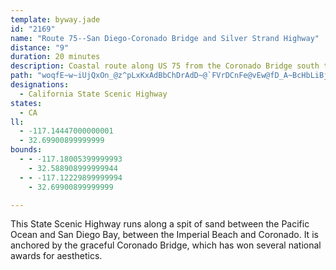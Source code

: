 ```yaml
---
template: byway.jade
id: "2169"
name: "Route 75--San Diego-Coronado Bridge and Silver Strand Highway"
distance: "9"
duration: 20 minutes
description: Coastal route along US 75 from the Coronado Bridge south to Imperial Beach.
path: "woqfE~w~iUjQxOn_@z^pLxKxAdBbChDrAdD~@`FVrDCnFe@vEw@fD_A~BcHbLiBjCsBzBqE`GyExMsAxC_At@cDlBi@PgADuAr@gFfPp~@`d@rABdA[x@i@|@qA|@s@j@S~BKx@YrByAjIgKd@YhE_A`Ae@l@g@pSk]hCmDj^yb@hBgBzW{TfHaFj[mSxd@yVnTaJ|A_ApLmJbCyApYiLhd@cQn_@yMfIaCnEmAdFy@n@SzJwApBg@~I_DpFwAx\\}F`XeDzEaAxAk@nC_BvGiEfK_ItBmBnAgBnAkCv@aCjBgJd@qAbAkBv@{@tAkAlEgBfYmIrBe@lAMrZJlVeArBS"
designations: 
  - California State Scenic Highway
states: 
  - CA
ll: 
  - -117.14447000000001
  - 32.69900899999999
bounds: 
  - - -117.18005399999993
    - 32.588908999999944
  - - -117.12229899999994
    - 32.69900899999999

---
```


<p>This State Scenic Highway runs along a spit of sand between the
Pacific Ocean and San Diego Bay, between the Imperial Beach and
Coronado. It is anchored by the graceful Coronado Bridge, which has
won several national awards for aesthetics.</p>
